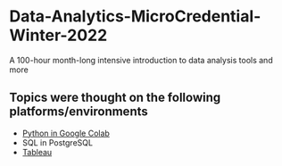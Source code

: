 # Data-Analytics-MicroCredential-Winter-2022
  A 100-hour month-long intensive introduction to data analysis tools and more

## Topics were thought on the following platforms/environments
   * [Python in Google Colab](https://github.com/burn-Z/Data-Analytics-MicroCredential-Winter-2022/tree/Python)
   * SQL in PostgreSQL
   * [Tableau](https://github.com/burn-Z/Data-Analytics-MicroCredential-Winter-2022/tree/Tableau)
